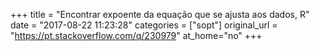 +++
title = "Encontrar expoente da equação que se ajusta aos dados, R"
date = "2017-08-22 11:23:28"
categories = ["sopt"]
original_url = "https://pt.stackoverflow.com/q/230979"
at_home="no"
+++

